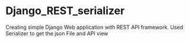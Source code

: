 # Django_REST_serializer

Creating simple Django Web application with REST API framework.
Used Serializer to get the json File and API view
